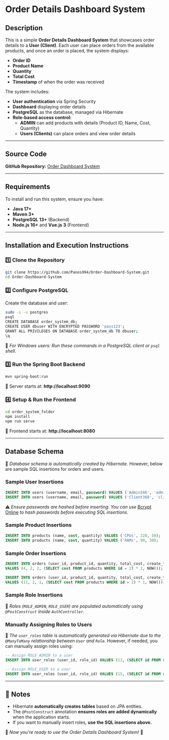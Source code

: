 # Order Details Dashboard System

## Description
This is a simple **Order Details Dashboard System** that showcases order details to a **User (Client)**. Each user can place orders from the available products, and once an order is placed, the system displays:
- **Order ID**
- **Product Name**
- **Quantity**
- **Total Cost**
- **Timestamp** of when the order was received

The system includes:
- **User authentication** via Spring Security
- **Dashboard** displaying order details
- **PostgreSQL** as the database, managed via Hibernate
- **Role-based access control:**
    - **ADMIN** can add products with details (Product ID, Name, Cost, Quantity)
    - **Users (Clients)** can place orders and view order details

---

## Source Code
**GitHub Repository:** [Order Dashboard System](https://github.com/Panos994/Order-Dashboard-System.git)

---

## Requirements
To install and run this system, ensure you have:
- **Java 17+**
- **Maven 3+**
- **PostgreSQL 13+** (Backend)
- **Node.js 16+** and **Vue.js 3** (Frontend)

---

## Installation and Execution Instructions
### 1️⃣ Clone the Repository
```sh
git clone https://github.com/Panos994/Order-Dashboard-System.git
cd Order-Dashboard-System
```

### 2️⃣ Configure PostgreSQL
Create the database and user:
```sh
sudo -i -u postgres
psql
CREATE DATABASE order_system_db;
CREATE USER dbuser WITH ENCRYPTED PASSWORD 'pass123';
GRANT ALL PRIVILEGES ON DATABASE order_system_db TO dbuser;
\q
```
📌 *For Windows users: Run these commands in a PostgreSQL client or `psql` shell.*

### 3️⃣ Run the Spring Boot Backend
```sh
mvn spring-boot:run
```
📍 Server starts at: **http://localhost:9090**

### 4️⃣ Setup & Run the Frontend
```sh
cd order_system_folder
npm install
npm run serve
```
📍 Frontend starts at: **http://localhost:8080**

---

## Database Schema
📌 *Database schema is automatically created by Hibernate.* However, below are sample SQL insertions for orders and users.

### **Sample User Insertions**
```sql
INSERT INTO users (username, email, password) VALUES ('Admin346', 'admin346@gmail.com', '$2y$10$1GsZ6dL1BIAVzI/kPgK12.Xgyx/yrpE5idzup4Lh0rv29hgmC38Ra');
INSERT INTO users (username, email, password) VALUES ('Client368', 'client368@gmail.com','$2y$10$us.QhWwCAXXAxeUZ3N18wOhIjIsEY5yhwZcD/m6pMYC0OS5WYQ7yq');
```
⚠️ *Ensure passwords are hashed before inserting. You can use* [Bcrypt Online](https://bcrypt.online/) *to hash passwords before executing SQL insertions.*

### **Sample Product Insertions**
```sql
INSERT INTO products (name, cost, quantity) VALUES ('CPUs', 220, 50);
INSERT INTO products (name, cost, quantity) VALUES ('RAMs', 90, 30);
```

### **Sample Order Insertions**
```sql
INSERT INTO orders (user_id, product_id, quantity, total_cost, create_time)
VALUES (4, 2, 2, (SELECT cost FROM products WHERE id = 2) * 2, NOW());

INSERT INTO orders (user_id, product_id, quantity, total_cost, create_time)
VALUES (11, 2, 1, (SELECT cost FROM products WHERE id = 2) * 1, NOW());
```

### **Sample Role Insertions**
📌 *Roles (`ROLE_ADMIN`, `ROLE_USER`) are populated automatically using `@PostConstruct` inside `AuthController`.*

### **Manually Assigning Roles to Users**
📌 *The `user_roles` table is automatically generated via Hibernate due to the `@ManyToMany` relationship between `User` and `Role`.* However, if needed, you can manually assign roles using:
```sql
-- Assign ROLE_ADMIN to a user
INSERT INTO user_roles (user_id, role_id) VALUES (12, (SELECT id FROM roles WHERE name = 'ROLE_ADMIN'));

-- Assign ROLE_USER to a user
INSERT INTO user_roles (user_id, role_id) VALUES (15, (SELECT id FROM roles WHERE name = 'ROLE_USER'));
```

---

## 📌 Notes
- Hibernate **automatically creates tables** based on JPA entities.
- The `@PostConstruct` annotation **ensures roles are added dynamically** when the application starts.
- If you want to manually insert roles, **use the SQL insertions above.**

🚀 *Now you're ready to use the Order Details Dashboard System!* 🎉


